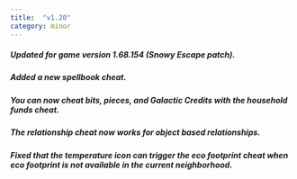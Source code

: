 ```yaml
---
title:  "v1.20"
category: minor
---
```

##### Updated for game version 1.68.154 (Snowy Escape patch).
##### Added a new spellbook cheat.
##### You can now cheat bits, pieces, and Galactic Credits with the household funds cheat.
##### The relationship cheat now works for object based relationships.
##### Fixed that the temperature icon can trigger the eco footprint cheat when eco footprint is not available in the current neighborhood.
